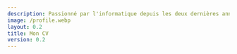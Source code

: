 ```yaml
---
description: Passionné par l'informatique depuis les deux dernières années du collège, je me suis orienté après le lycée vers une classe préparatoire intégrée à Polytech Tours. Finalisant mes études en 2021 après une année en double diplôme avec l'Université du Québec à Chicoutimi, j'apprécie développer des petits projets, regarder des séries/animes ainsi que lire des mangas/manwhas en ligne.
image: /profile.webp
layout: 0.2
title: Mon CV
version: 0.2
---
```

